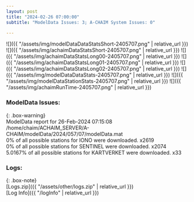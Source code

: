 ```yaml
---
layout: post
title: "2024-02-26 07:00:00"
subtitle: "ModelData Issues: 3; A-CHAIM System Issues: 0"

---
```


![]({{ "/assets/img/modelDataDataStatsShort-2405707.png" | relative_url }})
![]({{ "/assets/img/achaimDataStatsShort-2405707.png" | relative_url }})
![]({{ "/assets/img/achaimDataStatsLong00-2405707.png" | relative_url }})
![]({{ "/assets/img/achaimDataStatsLong01-2405707.png" | relative_url }})
![]({{ "/assets/img/achaimDataStatsLong02-2405707.png" | relative_url }})
![]({{ "/assets/img/modelDataDataStats-2405707.png" | relative_url }})
![]({{ "/assets/img/modelDataStationStats-2405707.png" | relative_url }})
![]({{ "/assets/img/achaimRunTime-2405707.png" | relative_url }})


### ModelData Issues:  
  
{: .box-warning}  
 ModelData report for 26-Feb-2024 07:15:08   
 /home/chaim/ACHAIM_SERVER/A-CHAIM/modelData/2024/057/07/modelData.mat   
 0% of all possible stations for IONO were downloaded. x2619   
 0% of all possible stations for SENTINEL were downloaded. x2074   
 5.0167% of all possible stations for KARTVERKET were downloaded. x33   
  


### Logs:  
  
{: .box-note}  
[Logs.zip]({{ "/assets/other/logs.zip" | relative_url }})  
[Log Info]({{ "/logInfo" | relative_url }})  
